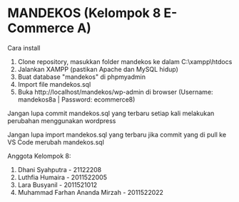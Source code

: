 # MANDEKOS (Kelompok 8 E-Commerce A)
Cara install
1. Clone repository, masukkan folder mandekos ke dalam C:\xampp\htdocs
2. Jalankan XAMPP (pastikan Apache dan MySQL hidup)
3. Buat database "mandekos" di phpmyadmin
4. Import file mandekos.sql
5. Buka http://localhost/mandekos/wp-admin di browser
(Username: mandekos8a | Password: ecommerce8)

Jangan lupa commit mandekos.sql yang terbaru setiap kali melakukan perubahan menggunakan wordpress

Jangan lupa import mandekos.sql yang terbaru jika commit yang di pull ke VS Code merubah mandekos.sql

Anggota Kelompok 8:
1. Dhani Syahputra - 21122208
2. Luthfia Humaira - 2011522005
3. Lara Busyanil - 2011521012
4. Muhammad Farhan Ananda Mirzah - 2011522022
